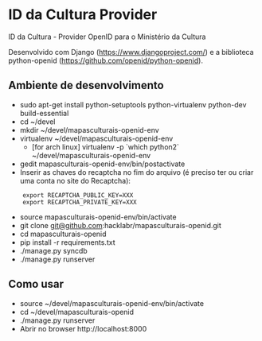ID da Cultura Provider
======================

ID da Cultura - Provider OpenID para o Ministério da Cultura

Desenvolvido com Django (https://www.djangoproject.com/) e a biblioteca python-openid (https://github.com/openid/python-openid).

Ambiente de desenvolvimento
---------------------------

- sudo apt-get install python-setuptools python-virtualenv python-dev build-essential
- cd ~/devel
- mkdir ~/devel/mapasculturais-openid-env
- virtualenv ~/devel/mapasculturais-openid-env
  -  [for arch linux] virtualenv -p \`which python2\`  ~/devel/mapasculturais-openid-env
- gedit mapasculturais-openid-env/bin/postactivate
- Inserir as chaves do recaptcha no fim do arquivo (é preciso ter ou criar uma conta no site do Recaptcha):

```
	export RECAPTCHA_PUBLIC_KEY=XXX
	export RECAPTCHA_PRIVATE_KEY=XXX
```
- source mapasculturais-openid-env/bin/activate
- git clone git@github.com:hacklabr/mapasculturais-openid.git
- cd mapasculturais-openid
- pip install -r requirements.txt
- ./manage.py syncdb
- ./manage.py runserver

Como usar
---------

- source ~/devel/mapasculturais-openid-env/bin/activate
- cd ~/devel/mapasculturais-openid
- ./manage.py runserver
- Abrir no browser http://localhost:8000
